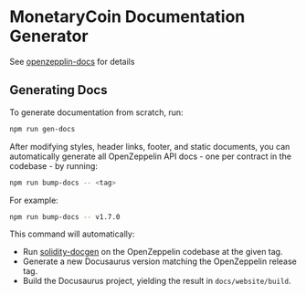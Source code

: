 MonetaryCoin Documentation Generator
====================================

See [openzepplin-docs](https://github.com/OpenZeppelin/openzeppelin-docs) for details

## Generating Docs

To generate documentation from scratch, run:

```sh
npm run gen-docs
```

After modifying styles, header links, footer, and static documents, you can automatically generate all OpenZeppelin API docs - one per contract in the codebase - by running:

```sh
npm run bump-docs -- <tag>
```

For example:

```sh
npm run bump-docs -- v1.7.0
```

This command will automatically:

* Run [solidity-docgen](https://github.com/spalladino/solidity-docgen) on the OpenZeppelin codebase at the given tag.
* Generate a new Docusaurus version matching the OpenZeppelin release tag.
* Build the Docusaurus project, yielding the result in `docs/website/build`.
